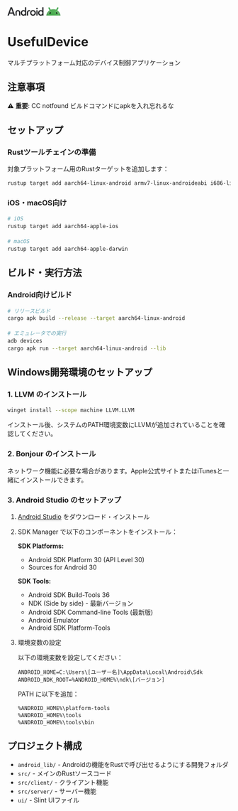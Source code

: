  

 <img src="horizontallockup_primary_JWbDwnP.png" alt="logo" width="120">

# UsefulDevice

マルチプラットフォーム対応のデバイス制御アプリケーション

## 注意事項

⚠️ **重要**: CC notfound ビルドコマンドにapkを入れ忘れるな

## セットアップ

### Rustツールチェインの準備

対象プラットフォーム用のRustターゲットを追加します：

```bash
rustup target add aarch64-linux-android armv7-linux-androideabi i686-linux-android
```

### iOS・macOS向け

```bash
# iOS
rustup target add aarch64-apple-ios

# macOS
rustup target add aarch64-apple-darwin
```

## ビルド・実行方法

### Android向けビルド

```bash
# リリースビルド
cargo apk build --release --target aarch64-linux-android

# エミュレータでの実行
adb devices
cargo apk run --target aarch64-linux-android --lib
```

## Windows開発環境のセットアップ

### 1. LLVM のインストール

```bash
winget install --scope machine LLVM.LLVM
```

インストール後、システムのPATH環境変数にLLVMが追加されていることを確認してください。

### 2. Bonjour のインストール

ネットワーク機能に必要な場合があります。Apple公式サイトまたはiTunesと一緒にインストールできます。

### 3. Android Studio のセットアップ

1. [Android Studio](https://developer.android.com/studio?hl=ja) をダウンロード・インストール

2. SDK Manager で以下のコンポーネントをインストール：

   **SDK Platforms:**
   - Android SDK Platform 30 (API Level 30)
   - Sources for Android 30

   **SDK Tools:**
   - Android SDK Build-Tools 36
   - NDK (Side by side) - 最新バージョン
   - Android SDK Command-line Tools (最新版)
   - Android Emulator
   - Android SDK Platform-Tools

3. 環境変数の設定

   以下の環境変数を設定してください：
   ```
   ANDROID_HOME=C:\Users\[ユーザー名]\AppData\Local\Android\Sdk
   ANDROID_NDK_ROOT=%ANDROID_HOME%\ndk\[バージョン]
   ```

   PATH に以下を追加：
   ```
   %ANDROID_HOME%\platform-tools
   %ANDROID_HOME%\tools
   %ANDROID_HOME%\tools\bin
   ```

## プロジェクト構成

- `android_lib/` - Androidの機能をRustで呼び出せるようにする開発フォルダ
- `src/` - メインのRustソースコード
- `src/client/` - クライアント機能
- `src/server/` - サーバー機能
- `ui/` - Slint UIファイル


